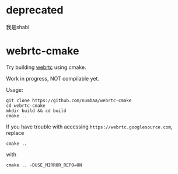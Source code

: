 # deprecated
我是shabi

# webrtc-cmake
Try building [webrtc](https://webrtc.googlesource.com/) using cmake.

Work in progress, NOT compilable yet.


Usage:
```
git clone https://github.com/numbaa/webrtc-cmake
cd webrtc-cmake
mkdir build && cd build
cmake ..
```
If you have trouble with accessing `https://webrtc.googlesource.com`, replace
```
cmake ..
```
with
```
cmake .. -DUSE_MIRROR_REPO=ON
```